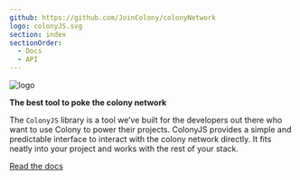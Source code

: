 ```yaml
---
github: https://github.com/JoinColony/colonyNetwork
logo: colonyJS.svg
section: index
sectionOrder:
  - Docs
  - API
---
```


![logo](/img/colony-js.png)

**The best tool to poke the colony network**

The `ColonyJS` library is a tool we’ve built for the developers out there who want to use Colony to power their projects. ColonyJS provides a simple and predictable interface to interact with the colony network directly. It fits neatly into your project and works with the rest of your stack.

[Read the docs](docs-quickstart/ "Docs")
